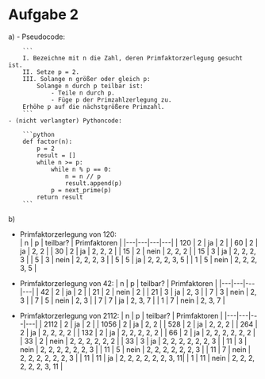# Aufgabe 2

a) 
    - Pseudocode:

        ```
        I. Bezeichne mit n die Zahl, deren Primfaktorzerlegung gesucht ist.
        II. Setze p = 2.
        III. Solange n größer oder gleich p:
            Solange n durch p teilbar ist:
                - Teile n durch p.
                - Füge p der Primzahlzerlegung zu.
        Erhöhe p auf die nächstgrößere Primzahl.
        ```
    - (nicht verlangter) Pythoncode:

        ```python
        def factor(n):
            p = 2
            result = []
            while n >= p:
                while n % p == 0:
                    n = n // p
                    result.append(p)
                p = next_prime(p)
            return result
        ```

b)
- Primfaktorzerlegung von 120:   
    | n | p | teilbar? | Primfaktoren |
    |---|---|---|---|
    | 120 | 2 | ja | 2 |
    | 60 | 2 | ja | 2, 2 |
    | 30 | 2 | ja | 2, 2, 2 |
    | 15 | 2 | nein | 2, 2, 2 |
    | 15 | 3 | ja | 2, 2, 2, 3 |
    | 5 | 3 | nein | 2, 2, 2, 3 |
    | 5 | 5 | ja | 2, 2, 2, 3, 5 |
    | 1 | 5 | nein | 2, 2, 2, 3, 5 |

- Primfaktorzerlegung von 42:
    | n | p | teilbar? | Primfaktoren |
    |---|---|---|---|
    | 42 | 2 | ja | 2 |
    | 21 | 2 | nein | 2 |
    | 21 | 3 | ja | 2, 3 |
    | 7 | 3 | nein | 2, 3 |
    | 7 | 5 | nein | 2, 3 |
    | 7 | 7 | ja | 2, 3, 7 |
    | 1 | 7 | nein | 2, 3, 7 |

- Primfaktorzerlegung von 2112:
    | n | p | teilbar? | Primfaktoren |
    |---|---|---|---|
    | 2112 | 2 | ja | 2 |
    | 1056 | 2 | ja | 2, 2 |
    | 528 | 2 | ja | 2, 2, 2 |
    | 264 | 2 | ja | 2, 2, 2, 2 |
    | 132 | 2 | ja | 2, 2, 2, 2, 2 |
    | 66 | 2 | ja | 2, 2, 2, 2, 2, 2 |
    | 33 | 2 | nein | 2, 2, 2, 2, 2, 2 |
    | 33 | 3 | ja | 2, 2, 2, 2, 2, 2, 3 |
    | 11 | 3 | nein | 2, 2, 2, 2, 2, 2, 3 |
    | 11 | 5 | nein | 2, 2, 2, 2, 2, 2, 3 |
    | 11 | 7 | nein | 2, 2, 2, 2, 2, 2, 3 |
    | 11 | 11 | ja | 2, 2, 2, 2, 2, 2, 3, 11|
    | 1  | 11 | nein | 2, 2, 2, 2, 2, 2, 3, 11 |